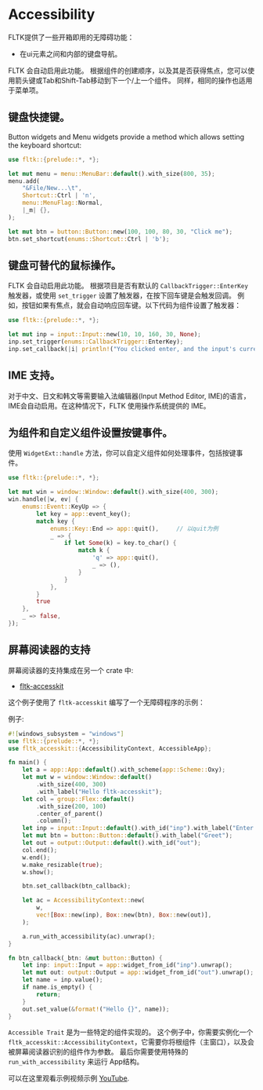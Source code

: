 # Accessibility

FLTK提供了一些开箱即用的无障碍功能：
- 在ui元素之间和内部的键盘导航。

FLTK 会自动启用此功能。
根据组件的创建顺序，以及其是否获得焦点，您可以使用箭头键或Tab和Shift-Tab移动到下一个/上一个组件。
同样，相同的操作也适用于菜单项。

## 键盘快捷键。

Button widgets and Menu widgets provide a method which allows setting the keyboard shortcut:
```rust
use fltk::{prelude::*, *};

let mut menu = menu::MenuBar::default().with_size(800, 35);
menu.add(
    "&File/New...\t",
    Shortcut::Ctrl | 'n',
    menu::MenuFlag::Normal,
    |_m| {},
);

let mut btn = button::Button::new(100, 100, 80, 30, "Click me");
btn.set_shortcut(enums::Shortcut::Ctrl | 'b');
```

## 键盘可替代的鼠标操作。

FLTK 会自动启用此功能。
根据项目是否有默认的 `CallbackTrigger::EnterKey` 触发器，或使用 `set_trigger` 设置了触发器，在按下回车键是会触发回调。
例如，按钮如果有焦点，就会自动响应回车键。以下代码为组件设置了触发器：
```rust
use fltk::{prelude::*, *};

let mut inp = input::Input::new(10, 10, 160, 30, None);
inp.set_trigger(enums::CallbackTrigger::EnterKey);
inp.set_callback(|i| println!("You clicked enter, and the input's current text is: {}", i.value()));
```

## IME 支持。

对于中文、日文和韩文等需要输入法编辑器(Input Method Editor, IME)的语言，IME会自动启用。在这种情况下，FLTK 使用操作系统提供的 IME。

## 为组件和自定义组件设置按键事件。

使用 `WidgetExt::handle` 方法，你可以自定义组件如何处理事件，包括按键事件。 

```rust
use fltk::{prelude::*, *};

let mut win = window::Window::default().with_size(400, 300);
win.handle(|w, ev| {
    enums::Event::KeyUp => {
        let key = app::event_key();
        match key {
            enums::Key::End => app::quit(),     // 以quit为例
            _ => {
                if let Some(k) = key.to_char() {
                    match k {
                        'q' => app::quit(),
                        _ => (),
                    }
                }
            },
        }
        true
    }, 
    _ => false,
});
```

## 屏幕阅读器的支持

屏幕阅读器的支持集成在另一个 crate 中:
- [fltk-accesskit](https://github.com/fltk-rs/fltk-accesskit)

这个例子使用了 `fltk-accesskit` 编写了一个无障碍程序的示例：

例子:
```rust
#![windows_subsystem = "windows"]
use fltk::{prelude::*, *};
use fltk_accesskit::{AccessibilityContext, AccessibleApp};

fn main() {
    let a = app::App::default().with_scheme(app::Scheme::Oxy);
    let mut w = window::Window::default()
        .with_size(400, 300)
        .with_label("Hello fltk-accesskit");
    let col = group::Flex::default()
        .with_size(200, 100)
        .center_of_parent()
        .column();
    let inp = input::Input::default().with_id("inp").with_label("Enter name:");
    let mut btn = button::Button::default().with_label("Greet");
    let out = output::Output::default().with_id("out");
    col.end();
    w.end();
    w.make_resizable(true);
    w.show();

    btn.set_callback(btn_callback);

    let ac = AccessibilityContext::new(
        w,
        vec![Box::new(inp), Box::new(btn), Box::new(out)],
    );

    a.run_with_accessibility(ac).unwrap();
}

fn btn_callback(_btn: &mut button::Button) {
    let inp: input::Input = app::widget_from_id("inp").unwrap();
    let mut out: output::Output = app::widget_from_id("out").unwrap();
    let name = inp.value();
    if name.is_empty() {
        return;
    }
    out.set_value(&format!("Hello {}", name));
}
```

`Accessible Trait` 是为一些特定的组件实现的。
这个例子中，你需要实例化一个`fltk_accesskit::AccessibilityContext`，它需要你将根组件（主窗口），以及会被屏幕阅读器识别的组件作为参数。
最后你需要使用特殊的 `run_with_accessibility` 来运行 App结构。

可以在这里观看示例视频示例 [YouTube](https://www.youtube.com/watch?v=x53Rxjg8IF8).